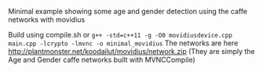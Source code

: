 Minimal example showing some age and gender detection using the caffe networks with movidius

Build using compile.sh or `g++ -std=c++11 -g -O0 movidiusdevice.cpp main.cpp -lcrypto -lmvnc -o minimal_movidius`
The networks are here http://plantmonster.net/koodailut/movidius/network.zip (They are simply the Age and Gender caffe networks built with MVNCCompile)
